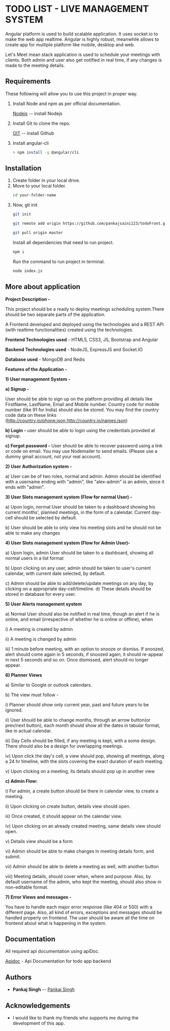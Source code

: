 # TODO LIST - LIVE MANAGEMENT SYSTEM

Angular platform is used to build scalable application. It uses socket.io to make the web app realtime. Angular is highly robust, meanwhile allows to create app for multiple platform like mobile, desktop and web.

Let's Meet mean stack application is used to schedule your meetings with clients. Both admin and user also get notified in real time, if any changes is made to the meeting details.

## Requirements
These following will allow you to use this project in proper way.
1. Install Node and npm as per official documentation.

    [Nodejs](https://nodejs.org/en/) -- install Nodejs
2. Install Git to clone the repo.

    [GIT](https://git-scm.com/downloads) -- install Github
3. Install angular-cli
   ```bash
   > npm install -g @angular/cli
   ```

## Installation

1. Create folder in your local drive.
2. Move to your local folder.
   ```bash
   cd your-folder-name
   ```
3. Now, git init
   ```bash
   git init
   ```
   ```bash
   git remote add origin https://github.com/pankajsaini123/todoFront.git
   ```
   ```bash
   git pull origin master
   ```
   Install all dependencies that need to run project. 
   ```bash
   npm i
   ```
   Run the command to run project in terminal.
   ```bash
   node index.js 
   ```

## More about application

**Project Description -**

This project should be a ready to deploy meetings scheduling system.There should be two separate parts of the application.

A Frontend developed and deployed using the technologies and a REST API (with realtime functionalities) created using the technologies.

**Frontend Technologies used** - HTML5, CSS3, JS, Bootstrap and Angular

**Backend Technologies used** - NodeJS, ExpressJS and Socket.IO

**Database used** - MongoDB and Redis

**Features of the Application -**

**1) User management System -**

**a) Signup -**

User should be able to sign up on the platform providing all details like FirstName, LastName, Email and Mobile number. Country code for mobile number (like 91 for India) should also be stored. You may find the country code data on these links
(http://country.io/phone.json,http://country.io/names.json)

**b) Login -** user should be able to login using the credentials provided at
signup.

**c) Forgot password -** User should be able to recover password using a link or code on email. You may use Nodemailer to send emails. (Please use a dummy gmail account, not your real account).

**2) User Authorization system -**

a) User can be of two roles, normal and admin. Admin should be identified with a username ending with "admin", like "alex-admin" is an admin, since it ends with "admin".

**3) User Slots management system (Flow for normal User) -**

a) Upon login, normal User should be taken to a dashboard showing his current months', planned meetings, in the form of a calendar. Current day-cell should be selected by default.

b) User should be able to only view his meeting slots and he should not be
able to make any changes 

**4) User Slots management system (Flow for Admin User)-**

a) Upon login, admin User should be taken to a dashboard, showing all normal users in a list format 

b) Upon clicking on any user, admin should be taken to user's current calendar, with current date selected, by default.

c) Admin should be able to add/delete/update meetings on any day, by clicking on a appropriate day-cell/timeline.
d) These details should be stored in database for every user.

**5) User Alerts management system**

a) Normal User should also be notified in real time, though an alert if he is online, and email (irrespective of whether he is online or offline), when

i) A meeting is created by admin

ii) A meeting is changed by admin

iii) 1 minute before meeting, with an option to snooze or dismiss. If snoozed, alert should come again in 5 seconds, if snoozed again, it should re-appear in next 5 seconds and so on. Once dismissed, alert should no longer appear.

**6) Planner Views**

a) Similar to Google or outlook calendars.

b) The view must follow -

i) Planner should show only current year, past and future years to be ignored.

ii) User should be able to change months, through an arrow button(or prev/next button), each month should show all the dates in tabular format, like in actual calendar.

iii) Day Cells should be filled, if any meeting is kept, with a some design. There should also be a design for overlapping meetings.

iv) Upon click the day's cell, a view should pop, showing all meetings, along a 24 hr timeline, with the slots covering the exact duration of each meeting.

v) Upon clicking on a meeting, its details should pop up in another view

**c) Admin Flow:**

i) For admin, a create button should be there in calendar view, to create a meeting.

ii) Upon clicking on create button, details view should open.

iii) Once created, it should appear on the calendar view.

iv) Upon clicking on an already created meeting, same details view should open.

v) Details view should be a form

vi) Admin should be able to make changes in meeting details form, and submit.

vii) Admin should be able to delete a meeting as well, with another button

viii) Meeting details, should cover when, where and purpose. Also, by default username of the admin, who kept the meeting, should also show in non-editable format.

**7) Error Views and messages -** 

You have to handle each major error response (like 404 or 500) with a different page. Also, all kind of errors, exceptions and messages should be handled properly on frontend. The user should be aware all the time on frontend about what is happening in the system.

## Documentation

All required api documentation using apiDoc.

[Apidoc](https://pankajsaini123.github.io/letsmeet-backend/) - Api Documentation for todo app backend

## Authors

- **Pankaj Singh** -- [Pankaj Singh](https://github.com/pankajsaini123)

## Acknowledgements

- I would like to thank my friends who supports me during the development of this app.
